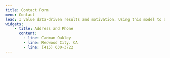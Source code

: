 ```yaml
---
title: Contact Form
menu: Contact
lead: I value data-driven results and motivation. Using this model to accelerate the feedback loop, and drive Continuous Delivery is at the heart of how our industry moves.  But this is useless without correctly targeting the skills and abilities of resources. Do you want to know more about driving a culture of learning and collaboration? Drop me a line.
widgets:
    - title: Address and Phone
      content:
        - line: Cædman Oakley
        - line: Redwood City. CA
        - line: (415) 630-3722
---
```


